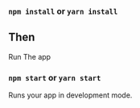
### `npm install` or `yarn install`

## Then

Run The app

### `npm start` or `yarn start`

Runs your app in development mode.

